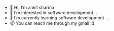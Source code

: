 - 👋 Hi, I’m ankit sharma
- 👀 I’m interested in software development...
- 🌱 I’m currently learning software development ...
- 📫 You can reach me through my gmail Id

<!---
ankit1sharma/ankit1sharma is a ✨ special ✨ repository because its `README.md` (this file) appears on your GitHub profile.
You can click the Preview link to take a look at your changes.
--->
